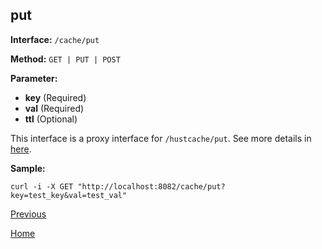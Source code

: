## put ##

**Interface:** `/cache/put`

**Method:** `GET | PUT | POST`

**Parameter:** 

*  **key** (Required)  
*  **val** (Required)  
*  **ttl** (Optional)

This interface is a proxy interface for `/hustcache/put`. See more details in [here](../../hustdb/hustcache/put.md).  

**Sample:**

    curl -i -X GET "http://localhost:8082/cache/put?key=test_key&val=test_val"
	
[Previous](../cache.md)

[Home](../../../index.md)